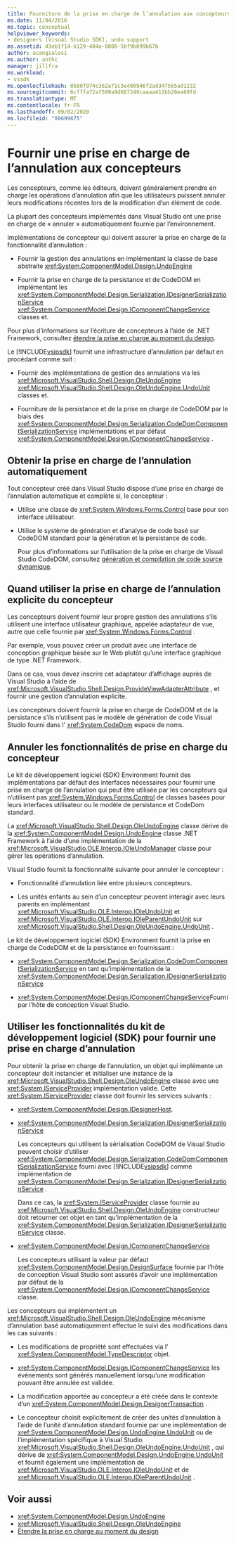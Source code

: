 ```yaml
---
title: Fourniture de la prise en charge de l’annulation aux concepteurs | Microsoft Docs
ms.date: 11/04/2016
ms.topic: conceptual
helpviewer_keywords:
- designers [Visual Studio SDK], undo support
ms.assetid: 43eb1f14-b129-404a-8806-5bf9b099b67b
author: acangialosi
ms.author: anthc
manager: jillfra
ms.workload:
- vssdk
ms.openlocfilehash: 0580f974c362a71c3e400946f2ad34f565ad1232
ms.sourcegitcommit: 6cfffa72af599a9d667249caaaa411bb28ea69fd
ms.translationtype: MT
ms.contentlocale: fr-FR
ms.lasthandoff: 09/02/2020
ms.locfileid: "80699675"
---
```

# <a name="supply-undo-support-to-designers"></a>Fournir une prise en charge de l’annulation aux concepteurs

Les concepteurs, comme les éditeurs, doivent généralement prendre en charge les opérations d’annulation afin que les utilisateurs puissent annuler leurs modifications récentes lors de la modification d’un élément de code.

La plupart des concepteurs implémentés dans Visual Studio ont une prise en charge de « annuler » automatiquement fournie par l’environnement.

Implémentations de concepteur qui doivent assurer la prise en charge de la fonctionnalité d’annulation :

- Fournir la gestion des annulations en implémentant la classe de base abstraite <xref:System.ComponentModel.Design.UndoEngine>

- Fournir la prise en charge de la persistance et de CodeDOM en implémentant les <xref:System.ComponentModel.Design.Serialization.IDesignerSerializationService>  <xref:System.ComponentModel.Design.IComponentChangeService> classes et.

Pour plus d’informations sur l’écriture de concepteurs à l’aide de .NET Framework, consultez [étendre la prise en charge au moment du design](/previous-versions/37899azc(v=vs.140)).

Le [!INCLUDE[vsipsdk](../extensibility/includes/vsipsdk_md.md)] fournit une infrastructure d’annulation par défaut en procédant comme suit :

- Fournir des implémentations de gestion des annulations via les <xref:Microsoft.VisualStudio.Shell.Design.OleUndoEngine> <xref:Microsoft.VisualStudio.Shell.Design.OleUndoEngine.UndoUnit> classes et.

- Fourniture de la persistance et de la prise en charge de CodeDOM par le biais des <xref:System.ComponentModel.Design.Serialization.CodeDomComponentSerializationService> implémentations et par défaut <xref:System.ComponentModel.Design.IComponentChangeService> .

## <a name="obtain-undo-support-automatically"></a>Obtenir la prise en charge de l’annulation automatiquement

Tout concepteur créé dans Visual Studio dispose d’une prise en charge de l’annulation automatique et complète si, le concepteur :

- Utilise une classe de <xref:System.Windows.Forms.Control> base pour son interface utilisateur.

- Utilise le système de génération et d’analyse de code basé sur CodeDOM standard pour la génération et la persistance de code.

   Pour plus d’informations sur l’utilisation de la prise en charge de Visual Studio CodeDOM, consultez [génération et compilation de code source dynamique](/dotnet/framework/reflection-and-codedom/dynamic-source-code-generation-and-compilation).

## <a name="when-to-use-explicit-designer-undo-support"></a>Quand utiliser la prise en charge de l’annulation explicite du concepteur
 Les concepteurs doivent fournir leur propre gestion des annulations s’ils utilisent une interface utilisateur graphique, appelée adaptateur de vue, autre que celle fournie par <xref:System.Windows.Forms.Control> .

 Par exemple, vous pouvez créer un produit avec une interface de conception graphique basée sur le Web plutôt qu’une interface graphique de type .NET Framework.

 Dans ce cas, vous devez inscrire cet adaptateur d’affichage auprès de Visual Studio à l’aide de <xref:Microsoft.VisualStudio.Shell.Design.ProvideViewAdapterAttribute> , et fournir une gestion d’annulation explicite.

 Les concepteurs doivent fournir la prise en charge de CodeDOM et de la persistance s’ils n’utilisent pas le modèle de génération de code Visual Studio fourni dans l' <xref:System.CodeDom> espace de noms.

## <a name="undo-support-features-of-the-designer"></a>Annuler les fonctionnalités de prise en charge du concepteur
 Le kit de développement logiciel (SDK) Environment fournit des implémentations par défaut des interfaces nécessaires pour fournir une prise en charge de l’annulation qui peut être utilisée par les concepteurs qui n’utilisent pas <xref:System.Windows.Forms.Control> de classes basées pour leurs interfaces utilisateur ou le modèle de persistance et CodeDom standard.

 La <xref:Microsoft.VisualStudio.Shell.Design.OleUndoEngine> classe dérive de la <xref:System.ComponentModel.Design.UndoEngine> classe .NET Framework à l’aide d’une implémentation de la <xref:Microsoft.VisualStudio.OLE.Interop.IOleUndoManager> classe pour gérer les opérations d’annulation.

 Visual Studio fournit la fonctionnalité suivante pour annuler le concepteur :

- Fonctionnalité d’annulation liée entre plusieurs concepteurs.

- Les unités enfants au sein d’un concepteur peuvent interagir avec leurs parents en implémentant <xref:Microsoft.VisualStudio.OLE.Interop.IOleUndoUnit> et <xref:Microsoft.VisualStudio.OLE.Interop.IOleParentUndoUnit> sur <xref:Microsoft.VisualStudio.Shell.Design.OleUndoEngine.UndoUnit> .

Le kit de développement logiciel (SDK) Environment fournit la prise en charge de CodeDOM et de la persistance en fournissant :

- <xref:System.ComponentModel.Design.Serialization.CodeDomComponentSerializationService> en tant qu’implémentation de la <xref:System.ComponentModel.Design.Serialization.IDesignerSerializationService>

- <xref:System.ComponentModel.Design.IComponentChangeService>Fourni par l’hôte de conception Visual Studio.

## <a name="use-the-environment-sdk-features-to-supply-undo-support"></a>Utiliser les fonctionnalités du kit de développement logiciel (SDK) pour fournir une prise en charge d’annulation

Pour obtenir la prise en charge de l’annulation, un objet qui implémente un concepteur doit instancier et initialiser une instance de la <xref:Microsoft.VisualStudio.Shell.Design.OleUndoEngine> classe avec une <xref:System.IServiceProvider> implémentation valide. Cette <xref:System.IServiceProvider> classe doit fournir les services suivants :

- <xref:System.ComponentModel.Design.IDesignerHost>.

- <xref:System.ComponentModel.Design.Serialization.IDesignerSerializationService>

   Les concepteurs qui utilisent la sérialisation CodeDOM de Visual Studio peuvent choisir d’utiliser <xref:System.ComponentModel.Design.Serialization.CodeDomComponentSerializationService> fourni avec [!INCLUDE[vsipsdk](../extensibility/includes/vsipsdk_md.md)] comme implémentation de <xref:System.ComponentModel.Design.Serialization.IDesignerSerializationService> .

   Dans ce cas, la <xref:System.IServiceProvider> classe fournie au <xref:Microsoft.VisualStudio.Shell.Design.OleUndoEngine> constructeur doit retourner cet objet en tant qu’implémentation de la <xref:System.ComponentModel.Design.Serialization.IDesignerSerializationService> classe.

- <xref:System.ComponentModel.Design.IComponentChangeService>

   Les concepteurs utilisant la valeur par défaut <xref:System.ComponentModel.Design.DesignSurface> fournie par l’hôte de conception Visual Studio sont assurés d’avoir une implémentation par défaut de la <xref:System.ComponentModel.Design.IComponentChangeService> classe.

Les concepteurs qui implémentent un <xref:Microsoft.VisualStudio.Shell.Design.OleUndoEngine> mécanisme d’annulation basé automatiquement effectue le suivi des modifications dans les cas suivants :

- Les modifications de propriété sont effectuées via l' <xref:System.ComponentModel.TypeDescriptor> objet.

- <xref:System.ComponentModel.Design.IComponentChangeService> les événements sont générés manuellement lorsqu’une modification pouvant être annulée est validée.

- La modification apportée au concepteur a été créée dans le contexte d’un <xref:System.ComponentModel.Design.DesignerTransaction> .

- Le concepteur choisit explicitement de créer des unités d’annulation à l’aide de l’unité d’annulation standard fournie par une implémentation de <xref:System.ComponentModel.Design.UndoEngine.UndoUnit> ou de l’implémentation spécifique à Visual Studio <xref:Microsoft.VisualStudio.Shell.Design.OleUndoEngine.UndoUnit> , qui dérive de <xref:System.ComponentModel.Design.UndoEngine.UndoUnit> et fournit également une implémentation de <xref:Microsoft.VisualStudio.OLE.Interop.IOleUndoUnit> et de <xref:Microsoft.VisualStudio.OLE.Interop.IOleParentUndoUnit> .

## <a name="see-also"></a>Voir aussi

- <xref:System.ComponentModel.Design.UndoEngine>
- <xref:Microsoft.VisualStudio.Shell.Design.OleUndoEngine>
- [Étendre la prise en charge au moment du design](/previous-versions/37899azc(v=vs.140))
